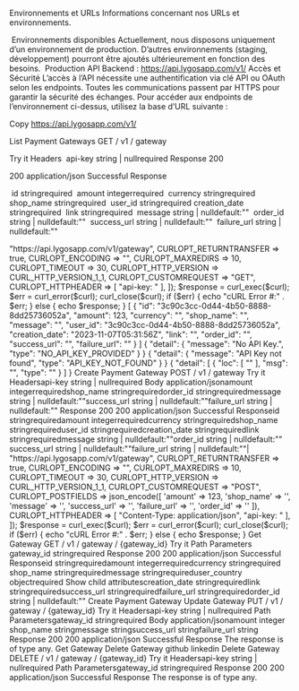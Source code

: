 Environnements et URLs
Informations concernant nos URLs et environnements.

​
Environnements disponibles
Actuellement, nous disposons uniquement d’un environnement de production. D’autres environnements (staging, développement) pourront être ajoutés ultérieurement en fonction des besoins.
​
Production
API Backend : https://api.lygosapp.com/v1/
​
Accès et Sécurité
L’accès à l’API nécessite une authentification via clé API ou OAuth selon les endpoints.
Toutes les communications passent par HTTPS pour garantir la sécurité des échanges.
Pour accéder aux endpoints de l’environnement ci-dessus, utilisez la base d’URL suivante :

Copy
https://api.lygosapp.com/v1/

List Payment Gateways
GET
/
v1
/
gateway

Try it
Headers
​
api-key
string | nullrequired
Response
200

200
application/json
Successful Response

​
id
string<uuid>required
​
amount
integerrequired
​
currency
stringrequired
​
shop_name
stringrequired
​
user_id
string<uuid>required
​
creation_date
string<date-time>required
​
link
stringrequired
​
message
string | nulldefault:""
​
order_id
string | nulldefault:""
​
success_url
string | nulldefault:""
​
failure_url
string | nulldefault:""

<?php

$curl = curl_init();

curl_setopt_array($curl, [
  CURLOPT_URL => "https://api.lygosapp.com/v1/gateway",
  CURLOPT_RETURNTRANSFER => true,
  CURLOPT_ENCODING => "",
  CURLOPT_MAXREDIRS => 10,
  CURLOPT_TIMEOUT => 30,
  CURLOPT_HTTP_VERSION => CURL_HTTP_VERSION_1_1,
  CURLOPT_CUSTOMREQUEST => "GET",
  CURLOPT_HTTPHEADER => [
    "api-key: <api-key>"
  ],
]);

$response = curl_exec($curl);
$err = curl_error($curl);

curl_close($curl);

if ($err) {
  echo "cURL Error #:" . $err;
} else {
  echo $response;
}

[
  {
    "id": "3c90c3cc-0d44-4b50-8888-8dd25736052a",
    "amount": 123,
    "currency": "<string>",
    "shop_name": "<string>",
    "message": "<string>",
    "user_id": "3c90c3cc-0d44-4b50-8888-8dd25736052a",
    "creation_date": "2023-11-07T05:31:56Z",
    "link": "<string>",
    "order_id": "<string>",
    "success_url": "<string>",
    "failure_url": "<string>"
  }
]


{
  "detail": {
    "message": "No API Key.",
    "type": "NO_API_KEY_PROVIDED"
  }
}

{
  "detail": {
    "message": "API Key not found",
    "type": "API_KEY_NOT_FOUND"
  }
}

{
  "detail": [
    {
      "loc": [
        "<string>"
      ],
      "msg": "<string>",
      "type": "<string>"
    }
  ]
}
Create Payment Gateway
POST
/
v1
/
gateway

Try it
Headers
​
api-key
string | nullrequired
Body
application/json
​
amount
integerrequired
​
shop_name
stringrequired
​
order_id
stringrequired
​
message
string | nulldefault:""
​
success_url
string | nulldefault:""
​
failure_url
string | nulldefault:""
Response
200

200
application/json
Successful Response

​
id
string<uuid>required
​
amount
integerrequired
​
currency
stringrequired
​
shop_name
stringrequired
​
user_id
string<uuid>required
​
creation_date
string<date-time>required
​
link
stringrequired
​
message
string | nulldefault:""
​
order_id
string | nulldefault:""
​
success_url
string | nulldefault:""
​
failure_url
string | nulldefault:""|

<?php

$curl = curl_init();

curl_setopt_array($curl, [
  CURLOPT_URL => "https://api.lygosapp.com/v1/gateway",
  CURLOPT_RETURNTRANSFER => true,
  CURLOPT_ENCODING => "",
  CURLOPT_MAXREDIRS => 10,
  CURLOPT_TIMEOUT => 30,
  CURLOPT_HTTP_VERSION => CURL_HTTP_VERSION_1_1,
  CURLOPT_CUSTOMREQUEST => "POST",
  CURLOPT_POSTFIELDS => json_encode([
    'amount' => 123,
    'shop_name' => '<string>',
    'message' => '<string>',
    'success_url' => '<string>',
    'failure_url' => '<string>',
    'order_id' => '<string>'
  ]),
  CURLOPT_HTTPHEADER => [
    "Content-Type: application/json",
    "api-key: <api-key>"
  ],
]);

$response = curl_exec($curl);
$err = curl_error($curl);

curl_close($curl);

if ($err) {
  echo "cURL Error #:" . $err;
} else {
  echo $response;
}
Get Gateway
GET
/
v1
/
gateway
/
{gateway_id}

Try it
Path Parameters
​
gateway_id
string<uuid>required
Response
200

200
application/json
Successful Response

​
id
string<uuid>required
​
amount
integerrequired
​
currency
stringrequired
​
shop_name
stringrequired
​
message
stringrequired
​
user_country
objectrequired
Show child attributes

​
creation_date
string<date-time>required
​
link
stringrequired
​
success_url
stringrequired
​
failure_url
stringrequired
​
order_id
string | nulldefault:""
Create Payment Gateway
Update Gateway
PUT
/
v1
/
gateway
/
{gateway_id}

Try it
Headers
​
api-key
string | nullrequired
Path Parameters
​
gateway_id
string<uuid>required
Body
application/json
​
amount
integer
​
shop_name
string
​
message
string
​
success_url
string
​
failure_url
string
Response
200

200
application/json
Successful Response

The response is of type any.

Get Gateway
Delete Gateway
github
linkedin
Delete Gateway
DELETE
/
v1
/
gateway
/
{gateway_id}

Try it
Headers
​
api-key
string | nullrequired
Path Parameters
​
gateway_id
string<uuid>required
Response
200

200
application/json
Successful Response

The response is of type any.
